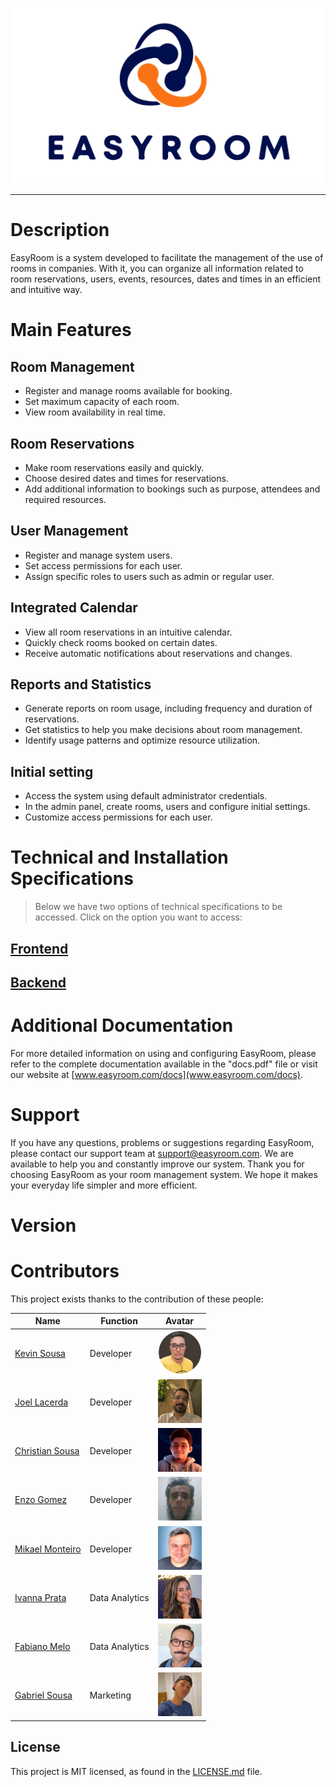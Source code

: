 <p align="center" ><img src="././img/logo.png" width="500px" /></p>

---

# Description

EasyRoom is a system developed to facilitate the management of the use of rooms in companies. With it, you can organize all information related to room reservations, users, events, resources, dates and times in an efficient and intuitive way.

# Main Features

## Room Management

- Register and manage rooms available for booking.
- Set maximum capacity of each room.
- View room availability in real time.


## Room Reservations

- Make room reservations easily and quickly.
- Choose desired dates and times for reservations.
- Add additional information to bookings such as purpose, attendees and required resources.


## User Management

- Register and manage system users.
- Set access permissions for each user.
- Assign specific roles to users such as admin or regular user.


## Integrated Calendar

- View all room reservations in an intuitive calendar.
- Quickly check rooms booked on certain dates.
- Receive automatic notifications about reservations and changes.


## Reports and Statistics

- Generate reports on room usage, including frequency and duration of reservations.
- Get statistics to help you make decisions about room management.
- Identify usage patterns and optimize resource utilization.


## Initial setting

- Access the system using default administrator credentials.
- In the admin panel, create rooms, users and configure initial settings.
- Customize access permissions for each user.

# Technical and Installation Specifications

> Below we have two options of technical specifications to be accessed. Click on the option you want to access:

## [Frontend](frontend/README.md)

## [Backend](backend/README.md)

# Additional Documentation

For more detailed information on using and configuring EasyRoom, please refer to the complete documentation available in the "docs.pdf" file or visit our website at [www.easyroom.com/docs](www.easyroom.com/docs).

# Support

If you have any questions, problems or suggestions regarding EasyRoom, please contact our support team at support@easyroom.com. We are available to help you and constantly improve our system.
Thank you for choosing EasyRoom as your room management system. We hope it makes your everyday life simpler and more efficient.

# Version


# Contributors

This project exists thanks to the contribution of these people:

| Name | Function | Avatar |
| --- | --- | --- |
| <a href="https://github.com/kevinDsousa">Kevin Sousa</a> | Developer |  <a href="https://github.com/kevinDsousa"><img src="img/8.png" width="70" ></a> |
| <a href="https://github.com/joellacerda">Joel Lacerda</a> | Developer | <a href="https://github.com/joellacerda"><img src="img/7.png" width="70" ></a> |
| <a href="https://github.com/christiansousadev">Christian Sousa</a> | Developer | <a href="https://github.com/christiansousadev"><img src="img/1.png" width="70" ></a> |
| <a href="https://github.com/enzogomezz">Enzo Gomez</a> | Developer | <a href="https://github.com/enzogomezz"><img src="img/3.png" width="70" ></a> |
| <a href="https://github.com/mikaelmonteirodev">Mikael Monteiro</a> |Developer | <a href="https://github.com/mikaelmonteirodev"><img src="img/2.png" width="70" ></a> |
| <a href="https://github.com/ivannaprata">Ivanna Prata</a> | Data Analytics |  <a href="https://github.com/ivannaprata"><img src="img/6.png" width="70" ></a> |
| <a href="https://github.com/fabianopmelo">Fabiano Melo</a> | Data Analytics | <a href="https://github.com/fabianopmelo"><img src="img/4.png" width="70" ></a> |
| <a href="https://github.com/gabrielsousarod">Gabriel Sousa</a>| Marketing| <a href="https://github.com/gabriellsousa"><img src="img/5.png" width="70" ></a> |

## License

This project is MIT licensed, as found in the <a href="https://github.com/HackathonTeam05/Guardian/blob/main/LICENSE">LICENSE.md</a> file.